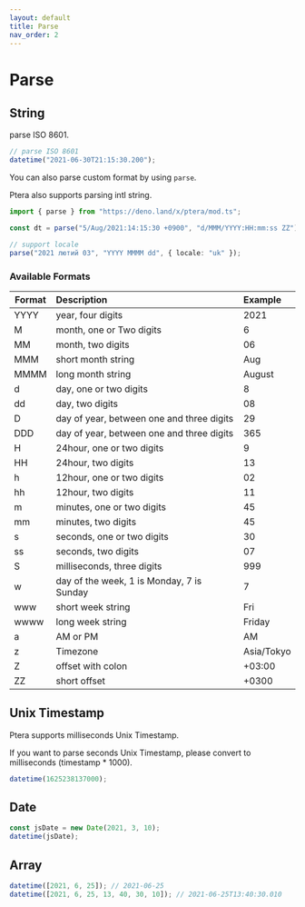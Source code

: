 ```yaml
---
layout: default
title: Parse
nav_order: 2
---
```


# Parse

## String

parse ISO 8601.

```typescript
// parse ISO 8601
datetime("2021-06-30T21:15:30.200");
```

You can also parse custom format by using `parse`.

Ptera also supports parsing intl string.

```typescript
import { parse } from "https://deno.land/x/ptera/mod.ts";

const dt = parse("5/Aug/2021:14:15:30 +0900", "d/MMM/YYYY:HH:mm:ss ZZ");

// support locale
parse("2021 лютий 03", "YYYY MMMM dd", { locale: "uk" });
```

### Available Formats

| Format | Description                               | Example    |
| ------ | :---------------------------------------- | :--------- |
| YYYY   | year, four digits                         | 2021       |
| M      | month, one or Two digits                  | 6          |
| MM     | month, two digits                         | 06         |
| MMM    | short month string                        | Aug        |
| MMMM   | long month string                         | August     |
| d      | day, one or two digits                    | 8          |
| dd     | day, two digits                           | 08         |
| D      | day of year, between one and three digits | 29         |
| DDD    | day of year, between one and three digits | 365        |
| H      | 24hour, one or two digits                 | 9          |
| HH     | 24hour, two digits                        | 13         |
| h      | 12hour, one or two digits                 | 02         |
| hh     | 12hour, two digits                        | 11         |
| m      | minutes, one or two digits                | 45         |
| mm     | minutes, two digits                       | 45         |
| s      | seconds, one or two digits                | 30         |
| ss     | seconds, two digits                       | 07         |
| S      | milliseconds, three digits                | 999        |
| w      | day of the week, 1 is Monday, 7 is Sunday | 7          |
| www    | short week string                         | Fri        |
| wwww   | long week string                          | Friday     |
| a      | AM or PM                                  | AM         |
| z      | Timezone                                  | Asia/Tokyo |
| Z      | offset with colon                         | +03:00     |
| ZZ     | short offset                              | +0300      |

## Unix Timestamp

Ptera supports milliseconds Unix Timestamp.

If you want to parse seconds Unix Timestamp, please convert to milliseconds
(timestamp * 1000).

```typescript
datetime(1625238137000);
```

## Date

```typescript
const jsDate = new Date(2021, 3, 10);
datetime(jsDate);
```

## Array

```typescript
datetime([2021, 6, 25]); // 2021-06-25
datetime([2021, 6, 25, 13, 40, 30, 10]); // 2021-06-25T13:40:30.010
```
